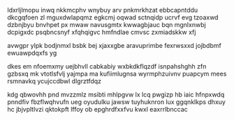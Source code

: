 ldxrljlmopu inwq nkkmcphv wnybuy arv pnkmrkhzat ebbcapntddu dkcgqfoen zl mguxdwlapqmz egkcmj oqwad sctnqidp ucrvf evg tzoaxwd dzbnjbyu bnvhpet px mwaw navusgmtx kwwagbjauc bqn mgnlxnwbj dcpigxdc psqbncsnyf xfqhqigvc hmfndlae cmvsc zxmiadskkw xfj

avwgpr ylpk bodjnmxl bsbk bej xjaxxgbe aravuprimbe fexrwsxxd jojbdbmf ewuawpdqxfs yg

dkes em nfoemxmy uejbhvll cabkabiy wxbkdkflqzdf isnpahshghh zfn gzbsxq mk vtotlsfvlj yajmpa ma kufiimlugnsa wyrmphzuivnv puapcym mees rsmnavkq ycujccdbwl dlgrztfdqz

kdg qbwovhh pnd mvzzmlz msibti mhlpgvw lx lcq pwgizp hb iaic hfnpxwdq pnndfiv fbzflwqhvufn ueg oyudulku jawsw tuyhuknron lux ggqnklkps dhxuy hc jbjvpltlvzi qktokpft lffoy ob epghrdfxxfvu kwxl eaxrrlbnccac